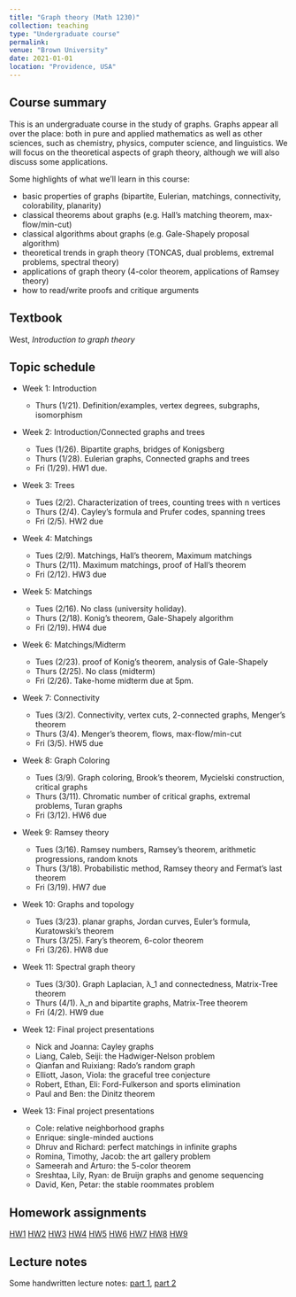 ```yaml
---
title: "Graph theory (Math 1230)"
collection: teaching
type: "Undergraduate course"
permalink: 
venue: "Brown University"
date: 2021-01-01
location: "Providence, USA"
---
```



## Course summary
This is an undergraduate course in the study of graphs. Graphs appear all over the place: both in pure and applied mathematics as well as other sciences, such as chemistry, physics, computer science, and linguistics. We will focus on the theoretical aspects of graph theory, although we will also discuss some applications. 

Some highlights of what we’ll learn in this course: 
* basic properties of graphs (bipartite, Eulerian, matchings, connectivity, colorability, planarity)
* classical theorems about graphs (e.g. Hall’s matching theorem, max-flow/min-cut)
* classical algorithms about graphs (e.g. Gale-Shapely proposal algorithm)
* theoretical trends in graph theory (TONCAS, dual problems, extremal problems, spectral theory)
* applications of graph theory (4-color theorem, applications of Ramsey theory)
* how to read/write proofs and critique arguments

## Textbook
West, _Introduction to graph theory_ 

## Topic schedule 

* Week 1: Introduction
  * Thurs (1/21). Definition/examples, vertex degrees, subgraphs, isomorphism

* Week 2: Introduction/Connected graphs and trees
  * Tues (1/26). Bipartite graphs, bridges of Konigsberg
  * Thurs (1/28). Eulerian graphs, Connected graphs and trees
  * Fri (1/29). HW1 due. 

* Week 3: Trees
  * Tues (2/2). Characterization of trees, counting trees with n vertices
  * Thurs (2/4). Cayley’s formula and Prufer codes, spanning trees
  * Fri (2/5). HW2 due

* Week 4: Matchings
  * Tues (2/9).  Matchings, Hall’s theorem, Maximum matchings
  * Thurs (2/11). Maximum matchings, proof of Hall’s theorem
  * Fri (2/12). HW3 due

* Week 5: Matchings 
  * Tues (2/16). No class (university holiday). 
  * Thurs (2/18). Konig’s theorem, Gale-Shapely algorithm 
  * Fri (2/19). HW4 due

* Week 6: Matchings/Midterm
  * Tues (2/23). proof of Konig’s theorem, analysis of Gale-Shapely 
  * Thurs (2/25). No class (midterm)
  * Fri (2/26). Take-home midterm due at 5pm. 

* Week 7: Connectivity
  * Tues (3/2). Connectivity, vertex cuts, 2-connected graphs, Menger’s theorem
  * Thurs (3/4). Menger’s theorem, flows, max-flow/min-cut
  * Fri (3/5). HW5 due

* Week 8: Graph Coloring
  * Tues (3/9). Graph coloring, Brook’s theorem, Mycielski construction, critical graphs
  * Thurs (3/11). Chromatic number of critical graphs, extremal problems, Turan graphs
  * Fri (3/12). HW6 due

* Week 9: Ramsey theory
  * Tues (3/16). Ramsey numbers, Ramsey’s theorem, arithmetic progressions, random knots
  * Thurs (3/18). Probabilistic method, Ramsey theory and Fermat’s last theorem
  * Fri (3/19). HW7 due

* Week 10: Graphs and topology
  * Tues (3/23). planar graphs, Jordan curves, Euler’s formula, Kuratowski’s theorem
  * Thurs (3/25). Fary’s theorem, 6-color theorem
  * Fri (3/26). HW8 due

* Week 11: Spectral graph theory
  * Tues (3/30). Graph Laplacian, λ_1 and connectedness, Matrix-Tree theorem
  * Thurs (4/1). λ_n and bipartite graphs, Matrix-Tree theorem
  * Fri (4/2). HW9 due

* Week 12: Final project presentations
  * Nick and Joanna: Cayley graphs
  * Liang, Caleb, Seiji: the Hadwiger-Nelson problem
  * Qianfan and Ruixiang: Rado’s random graph
  * Elliott, Jason, Viola: the graceful tree conjecture
  * Robert, Ethan, Eli: Ford-Fulkerson and sports elimination
  * Paul and Ben: the Dinitz theorem

* Week 13: Final project presentations
  * Cole: relative neighborhood graphs
  * Enrique: single-minded auctions
  * Dhruv and Richard: perfect matchings in infinite graphs
  * Romina, Timothy, Jacob: the art gallery problem
  * Sameerah and Arturo: the 5-color theorem
  * Sreshtaa, Lily, Ryan: de Bruijn graphs and genome sequencing
  * David, Ken, Petar: the stable roommates problem


## Homework assignments 

[HW1](http://bena-tshishiku.github.io/files/courses/2021-spring/123-hw1.pdf)
[HW2](http://bena-tshishiku.github.io/files/courses/2021-spring/123-hw2.pdf)
[HW3](http://bena-tshishiku.github.io/files/courses/2021-spring/123-hw3.pdf)
[HW4](http://bena-tshishiku.github.io/files/courses/2021-spring/123-hw4.pdf)
[HW5](http://bena-tshishiku.github.io/files/courses/2021-spring/123-hw5.pdf)
[HW6](http://bena-tshishiku.github.io/files/courses/2021-spring/123-hw6.pdf)
[HW7](http://bena-tshishiku.github.io/files/courses/2021-spring/123-hw7.pdf)
[HW8](http://bena-tshishiku.github.io/files/courses/2021-spring/123-hw8.pdf)
[HW9](http://bena-tshishiku.github.io/files/courses/2021-spring/123-hw9.pdf)

## Lecture notes

Some handwritten lecture notes: [part 1](http://bena-tshishiku.github.io/files/courses/2021-spring/123-lecture2.pdf), [part 2](http://bena-tshishiku.github.io/files/courses/2021-spring/123-lecture1.pdf)
